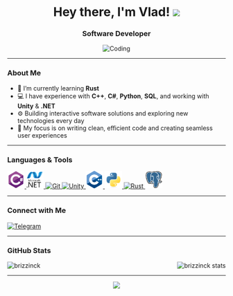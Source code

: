 <h1 align="center">Hey there, I'm Vlad! <img src="https://media.giphy.com/media/hvRJCLFzcasrR4ia7z/giphy.gif" width="35"></h1>
<h3 align="center">Software Developer</h3>

<p align="center">
  <img src="https://cdn.dribbble.com/users/330915/screenshots/3587000/10_coding_dribbble.gif" alt="Coding" width="400"/>
</p>

---

### About Me

- 🌱 I’m currently learning **Rust**  
- 💻 I have experience with **C++**, **C#**, **Python**, **SQL**, and working with **Unity** & **.NET**
- ⚙️ Building interactive software solutions and exploring new technologies every day
- 🎯 My focus is on writing clean, efficient code and creating seamless user experiences

---

### Languages & Tools

<p align="left"> 
  <a href="https://www.w3schools.com/cs/" target="_blank" rel="noreferrer">
    <img src="https://raw.githubusercontent.com/devicons/devicon/master/icons/csharp/csharp-original.svg" alt="C#" width="40" height="40"/>
  </a> 
  <a href="https://dotnet.microsoft.com/" target="_blank" rel="noreferrer">
    <img src="https://raw.githubusercontent.com/devicons/devicon/master/icons/dot-net/dot-net-original-wordmark.svg" alt=".NET" width="40" height="40"/>
  </a>
  <a href="https://git-scm.com/" target="_blank" rel="noreferrer">
    <img src="https://www.vectorlogo.zone/logos/git-scm/git-scm-icon.svg" alt="Git" width="40" height="40"/>
  </a>
  <a href="https://unity.com/" target="_blank" rel="noreferrer">
    <img src="https://www.vectorlogo.zone/logos/unity3d/unity3d-icon.svg" alt="Unity" width="40" height="40"/>
  </a>
  <a href="https://isocpp.org/" target="_blank" rel="noreferrer">
    <img src="https://raw.githubusercontent.com/devicons/devicon/master/icons/cplusplus/cplusplus-original.svg" alt="C++" width="40" height="40"/>
  </a>
  <a href="https://www.python.org/" target="_blank" rel="noreferrer">
    <img src="https://raw.githubusercontent.com/devicons/devicon/master/icons/python/python-original.svg" alt="Python" width="40" height="40"/>
  </a>
  <a href="https://www.rust-lang.org" target="_blank" rel="noreferrer">
    <img src="https://www.rust-lang.org/static/images/rust-logo-blk.svg" alt="Rust" width="40" height="40"/>
  </a>
  <a href="https://www.postgresql.org/" target="_blank" rel="noreferrer">
    <img src="https://raw.githubusercontent.com/devicons/devicon/master/icons/postgresql/postgresql-original.svg" alt="SQL" width="40" height="40"/>
  </a>
</p>

---

### Connect with Me

<p align="left">
  <a href="https://t.me/skalse_456" target="blank">
    <img align="center" src="https://upload.wikimedia.org/wikipedia/commons/thumb/8/82/Telegram_logo.svg/2048px-Telegram_logo.svg.png" alt="Telegram" height="40" width="40" />
  </a>
</p>

---

### GitHub Stats

<p><img align="left" src="https://github-readme-stats.vercel.app/api/top-langs?username=brizzinck&show_icons=true&locale=en&layout=compact" alt="brizzinck" /></p>

<p align="right">
  <img src="https://github-readme-stats.vercel.app/api?username=brizzinck&show_icons=true&theme=react&count_private=true" alt="brizzinck stats" width="400"/>
</p>

---

<p align="center">
  <img src="https://media.giphy.com/media/Q7LHmoFwVP6Yc1rwHj/giphy.gif" width="60">
</p>
